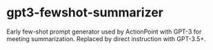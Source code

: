 # gpt3-fewshot-summarizer
Early few-shot prompt generator used by ActionPoint with GPT-3 for meeting summarization. Replaced by direct instruction with GPT-3.5+.
